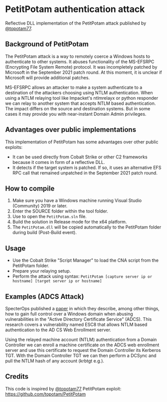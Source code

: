 # PetitPotam authentication attack #

Reflective DLL implementation of the PetitPotam attack published by [@topotam77](https://twitter.com/topotam77).

## Background of PetitPotam

The PetitPotam attack is a way to remotely coerce a Windows hosts to authenticate to other systems. It abuses functionality of the MS-EFSRPC (Encrypting File System Remote) protocol. It was incompletely patched by Microsoft in the September 2021 patch round. At this moment, it is unclear if Microsoft will provide additional patches.

MS-EFSRPC allows an attacker to make a system authenticate to a destination of the attackers choosing using NTLM authentication. When using a NTLM relaying tool like Impacket's ntlmrelayx or python responder we can relay to another system that accepts NTLM based authentication. The impact differs on the source and destination systems. But in some cases it may provide you with near-instant Domain Admin privileges.

## Advantages over public implementations

This implementation of PetitPotam has some advantages over other public exploits:

* It can be used directly from Cobalt Strike or other C2 frameworks because it comes in form of a reflective DLL.
* It detects if the target system is patched. If so, it uses an alternative EFS RPC call that remained unpatched in the September 2021 patch round.

## How to compile
1. Make sure you have a Windows machine running Visual Studio (Community) 2019 or later.
2. Enter the SOURCE folder within the tool folder.
3. Use to open the `PetitPotam.sln` file.
4. Build the solution in Release mode for the x64 platform.
5. The `PetitPotam.dll` will be copied automatically to the PetitPotam folder during build (Post-Build event).

## Usage
* Use the Cobalt Strike "Script Manager" to load the CNA script from the PetitPotam folder.
* Prepare your relaying setup.
* Perform the attack using syntax: `PetitPotam [capture server ip or hostname] [target server ip or hostname]`

## Examples (ADCS Attack)

SpecterOps published a [paper](https://www.specterops.io/assets/resources/Certified_Pre-Owned.pdf) in which they describe, among other things, how to gain full control over a Windows domain when abusing vulnerabilities in the "Active Directory Certificate Service" (ADCS). This research covers a vulnerability named ESC8 that allows NTLM based authentication to the AD CS Web Enrollment server.
  
Using the relayed machine account (NTLM) authentication from a Domain Controller we can enroll a machine certificate on the ADCS web enrollment server and use this certificate to request the Domain Controller its Kerberos TGT. 
With the Domain Controller TGT we can then perform a DCSync and pull the NTLM hash of any account (krbtgt e.g.).

## Credits
This code is inspired by [@topotam77](https://twitter.com/topotam77) PetitPotam exploit: https://github.com/topotam/PetitPotam
